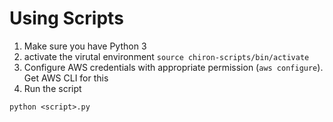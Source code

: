 # Using Scripts

1. Make sure you have Python 3
2. activate the virutal environment `source chiron-scripts/bin/activate`
3. Configure AWS credentials with appropriate permission (`aws configure`). Get AWS CLI for this
4. Run the script

```
python <script>.py
```